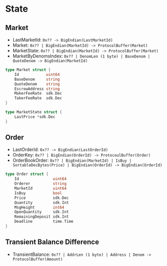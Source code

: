 <!-- order: 2 -->

# State

## Market

* LastMarketId: `0x?? -> BigEndian(LastMarketId)`
* Market: `0x?? | BigEndian(MarketId) -> ProtocolBuffer(Market)`
* MarketState: `0x?? | BigEndian(MarketId) -> ProtocolBuffer(Market)`
* MarketByDenomsIndex: `0x?? | DenomLen (1 byte) | BaseDenom | QuoteDenom -> BigEndian(MarketId)`

```go
type Market struct {
    Id            uint64
    BaseDenom     string
    QuoteDenom    string
    EscrowAddress string
    MakerFeeRate  sdk.Dec
    TakerFeeRate  sdk.Dec
}

type MarketState struct {
    LastPrice *sdk.Dec
}
```

## Order

* LastOrderId: `0x?? -> BigEndian(LastOrderId)`
* OrderKey: `0x?? | BigEndian(OrderId) -> ProtocoulBuffer(Order)`
* OrderBookOrder: `0x?? | BigEndian(MarketId) | IsBuy | SortableDecBytes(Price) | BigEndian(OrderId) -> BigEndian(OrderId)`

```go
type Order struct {
    Id               uint64
    Orderer          string
    MarketId         uint64
    IsBuy            bool
    Price            sdk.Dec
    Quantity         sdk.Int
    MsgHeight        int64
    OpenQuantity     sdk.Int
    RemainingDeposit sdk.Int
    Deadline         time.Time
}
```

## Transient Balance Difference

* TransientBalance: `0x?? | AddrLen (1 byte) | Address | Denom -> ProtocolBuffer(Amount)`
